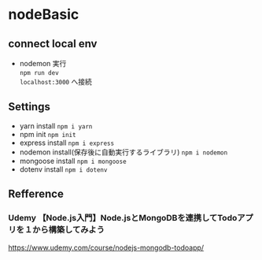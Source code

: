 # nodeBasic

## connect local env
- nodemon 実行  
`npm run dev`  
`localhost:3000` へ接続

## Settings
- yarn install
`npm i yarn`  
- npm init
`npm init`  
- express install
`npm i express`  
- nodemon install(保存後に自動実行するライブラリ)
`npm i nodemon`  
- mongoose install
`npm i mongoose`  
- dotenv install
`npm i dotenv`  

## Refference
### Udemy 【Node.js入門】Node.jsとMongoDBを連携してTodoアプリを１から構築してみよう
https://www.udemy.com/course/nodejs-mongodb-todoapp/
